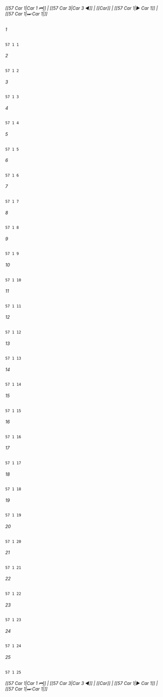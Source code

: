 
###### [[57 Car 1|Car 1 ⏮]] | [[57 Car 3|Car 3 ◀]] | [[Car]] | [[57 Car 1|▶ Car 1]] | [[57 Car 1|⏭ Car 1|]]

###### 1
``` verse
57 1 1 
```
###### 2
``` verse
57 1 2 
```
###### 3
``` verse
57 1 3 
```
###### 4
``` verse
57 1 4 
```
###### 5
``` verse
57 1 5 
```
###### 6
``` verse
57 1 6 
```
###### 7
``` verse
57 1 7 
```
###### 8
``` verse
57 1 8 
```
###### 9
``` verse
57 1 9 
```
###### 10
``` verse
57 1 10 
```
###### 11
``` verse
57 1 11 
```
###### 12
``` verse
57 1 12 
```
###### 13
``` verse
57 1 13 
```
###### 14
``` verse
57 1 14 
```
###### 15
``` verse
57 1 15 
```
###### 16
``` verse
57 1 16 
```
###### 17
``` verse
57 1 17 
```
###### 18
``` verse
57 1 18 
```
###### 19
``` verse
57 1 19 
```
###### 20
``` verse
57 1 20 
```
###### 21
``` verse
57 1 21 
```
###### 22
``` verse
57 1 22 
```
###### 23
``` verse
57 1 23 
```
###### 24
``` verse
57 1 24 
```
###### 25
``` verse
57 1 25 
```

###### [[57 Car 1|Car 1 ⏮]] | [[57 Car 3|Car 3 ◀]] | [[Car]] | [[57 Car 1|▶ Car 1]] | [[57 Car 1|⏭ Car 1|]]

